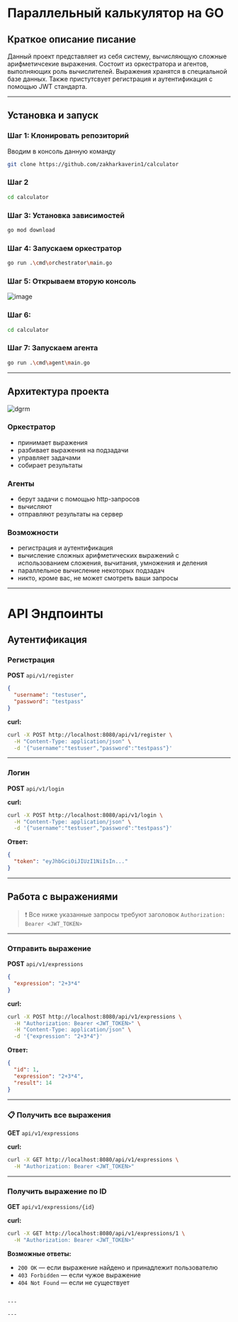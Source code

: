 # Параллельный калькулятор на GO

## Краткое описание писание
Данный проект представляет из себя систему, вычисляющую сложные арифметичсекие выражения. Состоит из оркестратора и агентов, выполняющих роль вычислителей. Выражения хранятся в специальной базе данных. Также пристутсвует регистрация и аутентификация с помощью JWT стандарта.

---

## Установка и запуск

### Шаг 1: Клонировать репозиторий
Вводим в консоль данную команду
```bash
git clone https://github.com/zakharkaverin1/calculator
```

### Шаг 2
```bash
cd calculator
```

### Шаг 3: Установка зависимостей 
```bash
go mod download
```

### Шаг 4: Запускаем оркестратор
```bash
go run .\cmd\orchestrator\main.go
```

### Шаг 5: Открываем вторую консоль
![image](https://github.com/user-attachments/assets/e54daca0-b395-4f3c-ae91-5da4ee645ecf)

### Шаг 6: 
```bash
cd calculator
```

### Шаг 7: Запускаем агента
```bash
go run .\cmd\agent\main.go
```

---

## Архитектура проекта

![dgrm](https://github.com/user-attachments/assets/75c2c4ff-ffaf-4214-b283-2c5ec9a5d5b5)

### Оркестратор
  - принимает выражения
  - разбивает выражения на подзадачи
  - управляет задачами
  - собирает результаты
### Агенты
  - берут задачи с помощью http-запросов
  - вычисляют
  - отправляют результаты на сервер

### Возможности 
  + регистрация и аутентификация
  + вычисление сложных арифметических выражений с использованием сложения, вычитания, умножения и деления
  + параллельное вычисление некоторых подзадач
  + никто, кроме вас, не может смотреть ваши запросы

---

# API Эндпоинты

## Аутентификация

###  Регистрация
**POST** `api/v1/register`

```json
{
  "username": "testuser",
  "password": "testpass"
}
```

**curl:**
```bash
curl -X POST http://localhost:8080/api/v1/register \
  -H "Content-Type: application/json" \
  -d '{"username":"testuser","password":"testpass"}'
```

---

### Логин
**POST** `api/v1/login`

**curl:**
```bash
curl -X POST http://localhost:8080/api/v1/login \
  -H "Content-Type: application/json" \
  -d '{"username":"testuser","password":"testpass"}'
```

**Ответ:**
```json
{
  "token": "eyJhbGciOiJIUzI1NiIsIn..."
}
```

---

## Работа с выражениями

> ❗ Все ниже указанные запросы требуют заголовок `Authorization: Bearer <JWT_TOKEN>`

---

### Отправить выражение
**POST** `api/v1/expressions`

```json
{
  "expression": "2+3*4"
}
```

**curl:**
```bash
curl -X POST http://localhost:8080/api/v1/expressions \
  -H "Authorization: Bearer <JWT_TOKEN>" \
  -H "Content-Type: application/json" \
  -d '{"expression": "2+3*4"}'
```

**Ответ:**
```json
{
  "id": 1,
  "expression": "2+3*4",
  "result": 14
}
```

---

### 📋 Получить все выражения
**GET** `api/v1/expressions`

**curl:**
```bash
curl -X GET http://localhost:8080/api/v1/expressions \
  -H "Authorization: Bearer <JWT_TOKEN>"
```

---

### Получить выражение по ID
**GET** `api/v1/expressions/{id}`

**curl:**
```bash
curl -X GET http://localhost:8080/api/v1/expressions/1 \
  -H "Authorization: Bearer <JWT_TOKEN>"
```

**Возможные ответы:**
- `200 OK` — если выражение найдено и принадлежит пользователю
- `403 Forbidden` — если чужое выражение
- `404 Not Found` — если не существует
```

---

---
